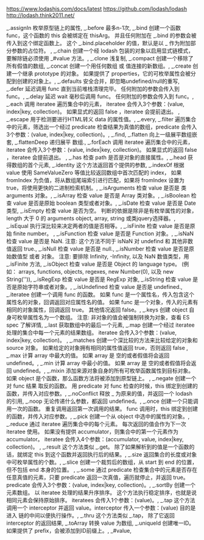 https://www.lodashjs.com/docs/latest
https://github.com/lodash/lodash
http://lodash.think2011.net/

_.assignIn 枚举原型链上的属性,
_.before 最多n-1次,
_.bind 创建一个函数 func，这个函数的 this 会被绑定在 thisArg。 并且任何附加在 _.bind 的参数会被传入到这个绑定函数上。 这个 _.bind.placeholder 的值，默认是以 _ 作为附加部分参数的占位符。 
, 
_.chain 创建一个经 lodash 包装的对象以启用显式链模式，要解除链必须使用 _#value 方法。,
_.clone 浅复制,
_.compact 创建一个移除了所有假值的数组,
_.concat 创建一个用任何数组 或 值连接的新数组。, 
_.create 创建一个继承 prototype 的对象。 如果提供了 properties，它的可枚举属性会被分配到创建的对象上。, 
_.defaults 安全合并，即忽略undefined/null的重写,
_.defer 延迟调用 func 直到当前堆栈清理完毕。 任何附加的参数会传入到 func。, 
_.delay 延迟 wait 毫秒后调用 func。 任何附加的参数会传入到 func。,
_.each 调用 iteratee 遍历集合中的元素， iteratee 会传入3个参数：(value, index|key, collection)。 如果显式的返回 false ，iteratee 会提前退出。 , 
_.escape 用于检测要进行HTML转义 data 的属性值。, 
_.every, 
_.filter 遍历集合中的元素，筛选出一个经过 predicate 检查结果为真值的数组，predicate 会传入3个参数：(value, index|key, collection)。, 
_.find, 
_.flatten 向上一级展平数组嵌套, 
_.flattenDeep 递归展平 数组., 
_.forEach 调用 iteratee 遍历集合中的元素， iteratee 会传入3个参数：(value, index|key, collection)。 如果显式的返回 false ，iteratee 会提前退出。 , 
_.has 检查 path 是否是对象的直接属性。, 
_.head 获得数组的首个元素, 
_.identity 这个方法返回首个提供的参数, 
_.indexOf 根据 value 使用 SameValueZero 等值比较返回数组中首次匹配的 index， 如果 fromIndex 为负值，将从数组尾端索引进行匹配，如果将 fromIndex 设置为 true，将使用更快的二进制检索机制。, 
_.isArguments 检查 value 是否是 类 arguments 对象。, 
_.isArray 检查 value 是否是 Array 类对象。, 
_.isBoolean 检查 value 是否是原始 boolean 类型或者对象。, 
_.isDate 检查 value 是否是 Date 类型, 
_.isEmpty 检查 value 是否为空。 判断的依据是除非是有枚举属性的对象，length 大于 0 的 arguments object, array, string 或类jquery选择器。, 
_.isEqual 执行深比较来决定两者的值是否相等。, 
_.isFinite 检查 value 是否是原始 finite number。 , 
_.isFunction 检查 value 是否是 Function 对象。, 
_.isNaN 检查 value 是否是 NaN. 注意: 这个方法不同于 isNaN 对 undefind 和 其他非数值返回 true., 
_.isNull 检查 value 是否是 null., 
_.isNumber 检查 value 是否是原始数值型 或者 对象。 注意: 要排除 Infinity, -Infinity, 以及 NaN 数值类型，用 _.isFinite 方法, 
_.isObject 检查 value 是否是 Object 的 language type。 (例如： arrays, functions, objects, regexes, new Number(0), 以及 new String('')), 
_.isRegExp 检查 value 是否是 RegExp 对象, 
_.isString 检查 value 是否是原始字符串或者对象。, 
_.isUndefined 检查 value 是否是 undefined., 
_.iteratee 创建一个调用 func 的函数。 如果 func 是一个属性名，传入包含这个属性名的对象，回调返回对应属性名的值。 如果 func 是一个对象，传入的元素有相同的对象属性，回调返回 true。 其他情况返回 false。, 
_.keys 创建 object 自身可枚举属性名为一个数组。 注意: 非对象的值会被强制转换为对象，查看 ES spec 了解详情, 
_.last 获取数组中的最后一个元素, 
_.map 创建一个经过 iteratee 处理的集合中每一个元素的结果数组。 iteratee 会传入3个参数：(value, index|key, collection)。 ,
_.matches 创建一个深比较的方法来比较给定的对象和 source 对象。 如果给定的对象拥有相同的属性值返回 true，否则返回 false , 
_.max 计算 array 中最大的值。 如果 array 是 空的或者假值将会返回 undefined。,
_.min 计算 array 中最小的值。 如果 array 是 空的或者假值将会返回 undefined。, 
_.mixin 添加来源对象自身的所有可枚举函数属性到目标对象。 如果 object 是个函数，那么函数方法将被添加到原型链上。 ,
_.negate 创建一个对 func 结果 取反的函数。 用 predicate 对 func 检查的时候，this 绑定到创建的函数，并传入对应参数。, 
_.noConflict 释放 _ 为原来的值，并返回一个 lodash 的引用, 
_.noop 无论传递什么参数，都返回 undefined。, 
_.once 创建一个只能调用一次的函数。 重复调用返回第一次调用的结果。 func 调用时，this 绑定到创建的函数，并传入对应参数。, 
_.pick 创建一个从 object 中选中的属性的对象。, 
_.reduce 通过 iteratee 遍历集合中的每个元素。 每次返回的值会作为下一次 iteratee 使用。 如果没有提供 accumulator，则集合中的第一个元素作为 accumulator。 iteratee 会传入4个参数：(accumulator, value, index|key, collection)。 
, 
_.result 这个方法类似 _.get。 除了如果解析到的值是一个函数的话，就绑定 this 到这个函数并返回执行后的结果。, 
_.size 返回集合的长度或对象中可枚举属性的个数。, 
_.slice 创建一个裁剪后的数组，从 start 到 end 的位置，但不包括 end 本身的位置。 ,
_.some 通过 predicate 检查集合中的元素是否存在任意真值的元素，只要 predicate 返回一次真值，遍历就停止，并返回 true。 predicate 会传入3个参数：(value, index|key, collection)。,
_.sortBy 创建一个元素数组。 以 iteratee 处理的结果升序排序。 这个方法执行稳定排序，也就是说相同元素会保持原始排序。 iteratees 会传入1个参数：(value)。,
_.tap 这个方法调用一个 interceptor 并返回 value。interceptor 传入一个参数：(value) 目的是 进入 链的中间以便执行操作。, 
_.thru 这个方法类似 _.tap， 除了它返回 interceptor 的返回结果,
_.toArray 转换 value 为数组, 
_.uniqueId 创建唯一ID。 如果提供了 prefix，会被添加到ID前缀上。, 
_#value, 